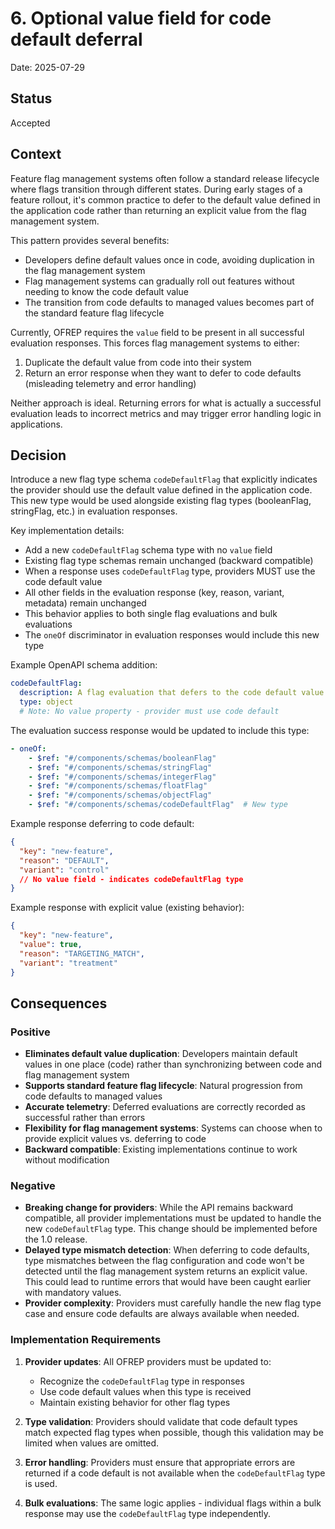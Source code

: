 # 6. Optional value field for code default deferral

Date: 2025-07-29

## Status

Accepted

## Context

Feature flag management systems often follow a standard release lifecycle where flags transition through different states. During early stages of a feature rollout, it's common practice to defer to the default value defined in the application code rather than returning an explicit value from the flag management system.

This pattern provides several benefits:
- Developers define default values once in code, avoiding duplication in the flag management system
- Flag management systems can gradually roll out features without needing to know the code default value
- The transition from code defaults to managed values becomes part of the standard feature flag lifecycle

Currently, OFREP requires the `value` field to be present in all successful evaluation responses. This forces flag management systems to either:
1. Duplicate the default value from code into their system
2. Return an error response when they want to defer to code defaults (misleading telemetry and error handling)

Neither approach is ideal. Returning errors for what is actually a successful evaluation leads to incorrect metrics and may trigger error handling logic in applications.

## Decision

Introduce a new flag type schema `codeDefaultFlag` that explicitly indicates the provider should use the default value defined in the application code. This new type would be used alongside existing flag types (booleanFlag, stringFlag, etc.) in evaluation responses.

Key implementation details:
- Add a new `codeDefaultFlag` schema type with no `value` field
- Existing flag type schemas remain unchanged (backward compatible)
- When a response uses `codeDefaultFlag` type, providers MUST use the code default value
- All other fields in the evaluation response (key, reason, variant, metadata) remain unchanged
- This behavior applies to both single flag evaluations and bulk evaluations
- The `oneOf` discriminator in evaluation responses would include this new type

Example OpenAPI schema addition:
```yaml
codeDefaultFlag:
  description: A flag evaluation that defers to the code default value
  type: object
  # Note: No value property - provider must use code default
```

The evaluation success response would be updated to include this type:
```yaml
- oneOf:
    - $ref: "#/components/schemas/booleanFlag"
    - $ref: "#/components/schemas/stringFlag"
    - $ref: "#/components/schemas/integerFlag"
    - $ref: "#/components/schemas/floatFlag"
    - $ref: "#/components/schemas/objectFlag"
    - $ref: "#/components/schemas/codeDefaultFlag"  # New type
```

Example response deferring to code default:
```json
{
  "key": "new-feature",
  "reason": "DEFAULT",
  "variant": "control"
  // No value field - indicates codeDefaultFlag type
}
```

Example response with explicit value (existing behavior):
```json
{
  "key": "new-feature",
  "value": true,
  "reason": "TARGETING_MATCH",
  "variant": "treatment"
}
```

## Consequences

### Positive

- **Eliminates default value duplication**: Developers maintain default values in one place (code) rather than synchronizing between code and flag management system
- **Supports standard feature flag lifecycle**: Natural progression from code defaults to managed values
- **Accurate telemetry**: Deferred evaluations are correctly recorded as successful rather than errors
- **Flexibility for flag management systems**: Systems can choose when to provide explicit values vs. deferring to code
- **Backward compatible**: Existing implementations continue to work without modification

### Negative

- **Breaking change for providers**: While the API remains backward compatible, all provider implementations must be updated to handle the new `codeDefaultFlag` type. This change should be implemented before the 1.0 release.
- **Delayed type mismatch detection**: When deferring to code defaults, type mismatches between the flag configuration and code won't be detected until the flag management system returns an explicit value. This could lead to runtime errors that would have been caught earlier with mandatory values.
- **Provider complexity**: Providers must carefully handle the new flag type case and ensure code defaults are always available when needed.

### Implementation Requirements

1. **Provider updates**: All OFREP providers must be updated to:
   - Recognize the `codeDefaultFlag` type in responses
   - Use code default values when this type is received
   - Maintain existing behavior for other flag types

2. **Type validation**: Providers should validate that code default types match expected flag types when possible, though this validation may be limited when values are omitted.

3. **Error handling**: Providers must ensure that appropriate errors are returned if a code default is not available when the `codeDefaultFlag` type is used.

4. **Bulk evaluations**: The same logic applies - individual flags within a bulk response may use the `codeDefaultFlag` type independently.
